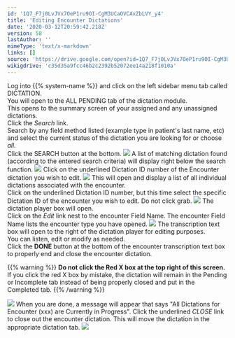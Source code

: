 ```yaml
---
id: '1Q7_F7j0LvJVx7OeP1ru9OI-CgM3UCaOVCAxZbLVY_y4'
title: 'Editing Encounter Dictations'
date: '2020-03-12T20:59:42.218Z'
version: 58
lastAuthor: ''
mimeType: 'text/x-markdown'
links: []
source: 'https://drive.google.com/open?id=1Q7_F7j0LvJVx7OeP1ru9OI-CgM3UCaOVCAxZbLVY_y4'
wikigdrive: 'c35d35a9fcc46b2c2392b52072ee14a218f1010a'
---
```

Log into {{% system-name %}} and click on the left sidebar menu tab called DICTATION.  
You will open to the ALL PENDING tab of the dictation module.  
This opens to the summary screen of your assigned and any unassigned dictations.  
Click the *Search* link.  
Search by any field method listed (example type in patient's last name, etc) and select the current status of the dictation you are looking for or choose *all.*  
Click the SEARCH button at the bottom.
![](../editing-encounter-dictations.assets/619908842ecca981bd6c237757c1f5ba.png)
A list of matching dictation found (according to the entered search criteria) will display right below the search function.
![](../editing-encounter-dictations.assets/32cf350fe3d642a62deb7d5f35248ba0.png)
Click on the underlined Dictation ID number of the Encounter dictation you wish to edit.
![](../editing-encounter-dictations.assets/32cf350fe3d642a62deb7d5f35248ba0.png)
This will open and display a list of all individual dictations associated with the encounter.  
Click on the underlined Dictation ID number, but this time select the specific Dictation ID of the encounter you wish to edit. Do not click grab.
![](../editing-encounter-dictations.assets/4413b1f5bfdd795e50d7b6b34008c256.png)
The dictation player box will open.  
Click on the *Edit* link nest to the encounter Field Name. The encounter Field Name lists the encounter type you have opened.
![](../editing-encounter-dictations.assets/6d3b816058d07ac9977082f7b24bd5aa.png)
The transcription text box will open to the right of the dictation player for editing purposes.  
You can listen, edit or modify as needed.  
Click the **DONE** button at the bottom of the encounter transcription text box to properly end and close the encounter dictation.

{{% warning %}}
**Do not click the Red X box at the top right of this screen.** If you click the red X box by mistake, the dictation will remain in the Pending or Incomplete tab instead of being properly closed and put in the Completed tab.
{{% /warning %}}

![](../editing-encounter-dictations.assets/b9750bdcf556038f61a78cf3647640f2.png)
When you are done, a message will appear that says "All Dictations for Encounter (xxx) are Currently in Progress". Click the underlined *CLOSE* link to close out the encounter dictation.
This will move the dictation in the appropriate dictation tab.
![](../editing-encounter-dictations.assets/6dcebe39b85375135c22451f18b8702f.png)
